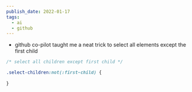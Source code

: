 ```yaml
---
publish_date: 2022-01-17
tags:
  - ai
  - github
---
```

- github co-pilot taught me a neat trick to select all elements except the first child
```css
/* select all children except first child */

.select-children:not(:first-child) {
	
}
```
